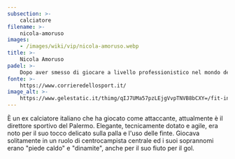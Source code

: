 ```yaml
---
subsection: >-
    calciatore
filename: >-
    nicola-amoruso
images:
    - /images/wiki/vip/nicola-amoruso.webp
title: >-
    Nicola Amoruso
padel: >-
    Dopo aver smesso di giocare a livello professionistico nel mondo del calcio, aveva deciso di dedicarsi al tennis per poi dedicarsi totalmente al padel. Attualmente infatti è ritenuto un ottimo giocatore ed ha un ottimo feeling in coppia con Demetrio Albertini.
fonte: >-
    https://www.corrieredellosport.it/
image_alt: >-
    https://www.gelestatic.it/thimg/qIJ7UMa57pzLEjgVvpTNVB8bCXY=/fit-in/960x540/https%3A//www.lastampa.it/image/contentid/policy%3A1.39591028%3A1606495411/OBJ112652547_1.jpg%3Ff%3Ddetail_558%26h%3D720%26w%3D1280%26%24p%24f%24h%24w%3D374e4db
---
```

È un ex calciatore italiano che ha giocato come attaccante, attualmente è il direttore sportivo del Palermo. Elegante, tecnicamente dotato e agile, era noto per il suo tocco delicato sulla palla e l'uso delle finte. Giocava solitamente in un ruolo di centrocampista centrale ed i suoi soprannomi erano "piede caldo" e "dinamite", anche per il suo fiuto per il gol.